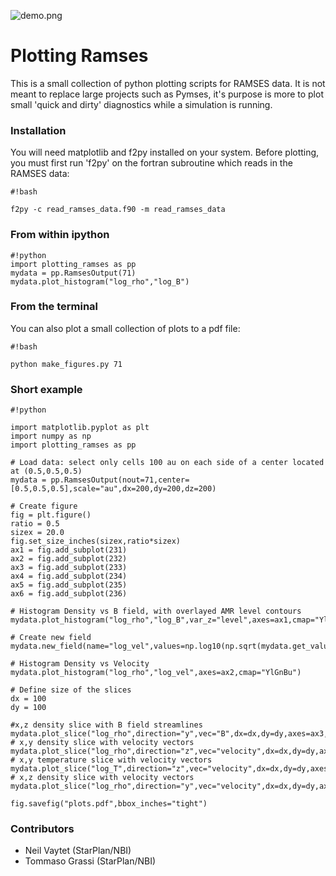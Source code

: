 ![demo.png](https://bitbucket.org/repo/jq5boX/images/1336351696-demo.png)
# Plotting Ramses #

This is a small collection of python plotting scripts for RAMSES data. It is not meant to replace large projects such as Pymses, it's purpose is more to plot small 'quick and dirty' diagnostics while a simulation is running.

### Installation ###

You will need matplotlib and f2py installed on your system.
Before plotting, you must first run 'f2py' on the fortran subroutine which reads in the RAMSES data:

```
#!bash

f2py -c read_ramses_data.f90 -m read_ramses_data
```

### From within ipython ###

```
#!python
import plotting_ramses as pp
mydata = pp.RamsesOutput(71)
mydata.plot_histogram("log_rho","log_B")
```

### From the terminal ###

You can also plot a small collection of plots to a pdf file:
```
#!bash

python make_figures.py 71

```

### Short example ###


```
#!python

import matplotlib.pyplot as plt
import numpy as np
import plotting_ramses as pp

# Load data: select only cells 100 au on each side of a center located at (0.5,0.5,0.5)
mydata = pp.RamsesOutput(nout=71,center=[0.5,0.5,0.5],scale="au",dx=200,dy=200,dz=200)

# Create figure
fig = plt.figure()
ratio = 0.5
sizex = 20.0
fig.set_size_inches(sizex,ratio*sizex)
ax1 = fig.add_subplot(231)
ax2 = fig.add_subplot(232)
ax3 = fig.add_subplot(233)
ax4 = fig.add_subplot(234)
ax5 = fig.add_subplot(235)
ax6 = fig.add_subplot(236)

# Histogram Density vs B field, with overlayed AMR level contours
mydata.plot_histogram("log_rho","log_B",var_z="level",axes=ax1,cmap="YlGnBu")

# Create new field
mydata.new_field(name="log_vel",values=np.log10(np.sqrt(mydata.get_values("velocity_x")**2+mydata.get_values("velocity_y")**2+mydata.get_values("velocity_z")**2)),unit="cm/s",label="log(Velocity)")

# Histogram Density vs Velocity
mydata.plot_histogram("log_rho","log_vel",axes=ax2,cmap="YlGnBu")

# Define size of the slices
dx = 100
dy = 100

#x,z density slice with B field streamlines
mydata.plot_slice("log_rho",direction="y",vec="B",dx=dx,dy=dy,axes=ax3,streamlines=True)
# x,y density slice with velocity vectors
mydata.plot_slice("log_rho",direction="z",vec="velocity",dx=dx,dy=dy,axes=ax4)
# x,y temperature slice with velocity vectors
mydata.plot_slice("log_T",direction="z",vec="velocity",dx=dx,dy=dy,axes=ax5,cmap='hot')
# x,z density slice with velocity vectors
mydata.plot_slice("log_rho",direction="y",vec="velocity",dx=dx,dy=dy,axes=ax6)

fig.savefig("plots.pdf",bbox_inches="tight")
```


### Contributors ###

* Neil Vaytet (StarPlan/NBI)
* Tommaso Grassi (StarPlan/NBI)
